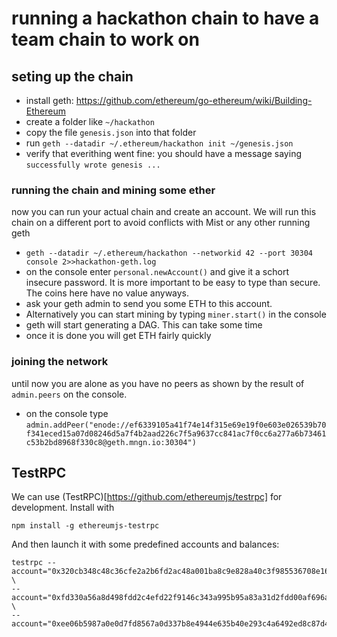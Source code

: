 # running a hackathon chain to have a team chain to work on

## seting up the chain

* install geth: https://github.com/ethereum/go-ethereum/wiki/Building-Ethereum
* create a folder like `~/hackathon`
* copy the file `genesis.json` into that folder
* run `geth --datadir ~/.ethereum/hackathon init ~/genesis.json`
* verify that everithing went fine: you should have a message saying `successfully wrote genesis ...`

### running the chain and mining some ether

now you can run your actual chain and create an account. We will run this chain on a different port to avoid conflicts with Mist or any other running geth  

* `geth --datadir ~/.ethereum/hackathon --networkid 42 --port 30304 console 2>>hackathon-geth.log`
* on the console enter `personal.newAccount()` and give it a schort insecure password. It is more important to be easy to type than secure. The coins here have no value anyways.
* ask your geth admin to send you some ETH to this account. 
* Alternatively you can start mining by typing `miner.start()` in the console
* geth will start generating a DAG. This can take some time
* once it is done you will get ETH fairly quickly

### joining the network

until now you are alone as you have no peers as shown by the result of `admin.peers` on the console.

* on the console type `admin.addPeer("enode://ef6339105a41f74e14f315e69e19f0e603e026539b70f341eced15a07d08246d5a7f4b2aad226c7f5a9637cc841ac7f0cc6a277a6b73461c53b2bd8968f330c8@geth.mngn.io:30304")`

## TestRPC

We can use (TestRPC)[https://github.com/ethereumjs/testrpc] for development. Install with 

    npm install -g ethereumjs-testrpc

And then launch it with some predefined accounts and balances:

    testrpc --account="0x320cb348c48c36cfe2a2b6fd2ac48a001ba8c9e828a40c3f985536708e1639a9,2000000000000000000" \
    --account="0xfd330a56a8d498fdd2c4efd22f9146c343a995b95a83a31d2fdd00af696a7e6c,2000000000000000000" \
    --account="0xee06b5987a0e0d7fd8567a0d337b8e4944e635b40e293c4a6492ed8c87d41ae0,2000000000000000000" 